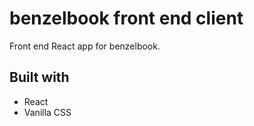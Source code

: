 # benzelbook front end client
Front end React app for benzelbook.

## Built with
* React
* Vanilla CSS
